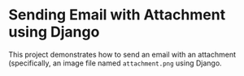 # Sending Email with Attachment using Django

This project demonstrates how to send an email with an attachment (specifically, an image file named `attachment.png` using Django.
